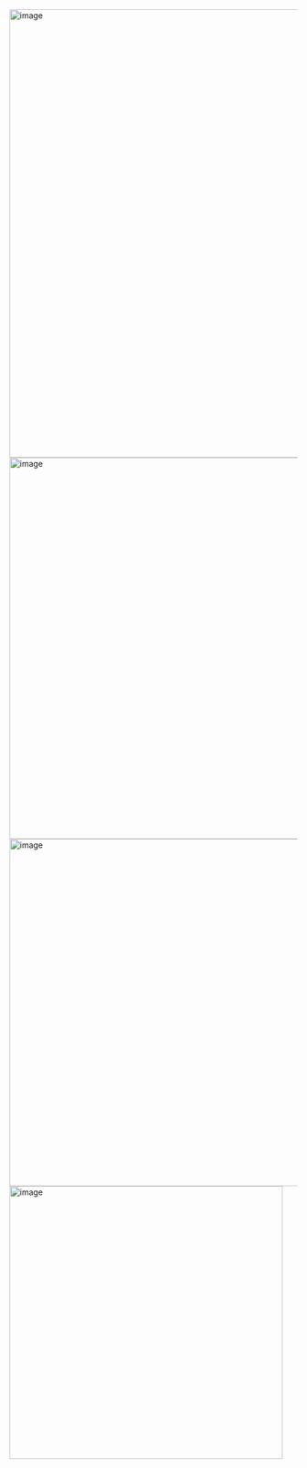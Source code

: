 <img width="785" alt="image" src="https://github.com/JerryTseee/Intro_Red-Black_Tree/assets/126223772/76e36e5c-3139-4526-b079-13e6a2370aea">  
<img width="668" alt="image" src="https://github.com/JerryTseee/Intro_Red-Black_Tree/assets/126223772/f16bfc78-bba4-4ebe-9e8f-f07d7126df77">  
<img width="608" alt="image" src="https://github.com/JerryTseee/Intro_Red-Black_Tree/assets/126223772/362b7a82-bcd8-4896-8c44-571bc593c1a8">  
<img width="478" alt="image" src="https://github.com/JerryTseee/Intro_Red-Black_Tree/assets/126223772/beb99ad9-683e-4962-bf5c-446b09c8918a">
